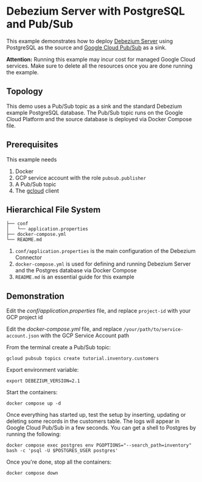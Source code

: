 # Debezium Server with PostgreSQL and Pub/Sub

This example demonstrates how to deploy [Debezium Server](https://debezium.io/documentation/reference/stable/operations/debezium-server.html) using PostgreSQL as the source and [Google Cloud Pub/Sub](https://cloud.google.com/pubsub/docs) as a sink.

**Attention:** Running this example may incur cost for managed Google Cloud services. Make sure to delete all the resources once you are done running the example.

## Topology

This demo uses a Pub/Sub topic as a sink and the standard Debezium example PostgreSQL database. The Pub/Sub topic runs on the Google Cloud Platform and the source database is deployed via Docker Compose file.

## Prerequisites

This example needs

1. Docker
2. GCP service account with the role `pubsub.publisher`
3. A Pub/Sub topic
4. The [gcloud](https://cloud.google.com/sdk/gcloud) client

## Hierarchical File System

```
├── conf
│   └── application.properties
├── docker-compose.yml
└── README.md
```

1. `conf/application.properties` is the main configuration of the Debezium Connector
2. `docker-compose.yml` is used for defining and running Debezium Server and the Postgres database via Docker Compose
3. `README.md` is an essential guide for this example

## Demonstration

Edit the _conf/application.properties_ file, and replace `project-id` with your GCP project id

Edit the _docker-compose.yml_ file, and replace `/your/path/to/service-account.json` with the GCP Service Account path

From the terminal create a Pub/Sub topic:

```shell
gcloud pubsub topics create tutorial.inventory.customers
```

Export environment variable:

```shell
export DEBEZIUM_VERSION=2.1
```

Start the containers:

```shell
docker compose up -d
```

Once everything has started up, test the setup by inserting, updating or deleting some records in the customers table. The logs will appear in Google Cloud Pub/Sub in a few seconds. You can get a shell to Postgres by running the following:

```shell
docker compose exec postgres env PGOPTIONS="--search_path=inventory" bash -c 'psql -U $POSTGRES_USER postgres'
```

Once you're done, stop all the containers:

```shell
docker compose down
```
